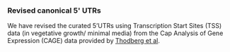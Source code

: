 ### Revised canonical 5' UTRs
<!-- pombase_flags: frontpage -->
<!-- newsfeed_thumbnail: pombase-logo-32x32px.png -->

We have revised the curated 5’UTRs using Transcription Start Sites (TSS) data
(in vegetative growth/ minimal media) from the Cap Analysis of Gene Expression
(CAGE) data provided by [Thodberg et al](/reference/PMID:30566651).
